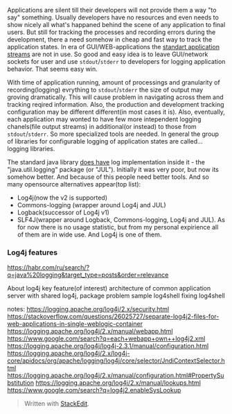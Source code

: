 Applications are silent till their developers will not provide them a way "to say" something. Usually developers have no resources and even needs to show nicely all what's happaned behind the scene of any application to final users. But still for tracking the processes and recording errors during the development, there a need somehow in cheap and fast way to track the application states. In era of GUI/WEB-applications the [standart application streams](https://en.wikipedia.org/wiki/Standard_streams) are not in use. So good and easy idea is to leave GUI/network sockets for user and use `stdout`/`stderr` to developers for logging application behavior. That seems easy win.

With time of application running, amount of processings and granularity of recording(logging) evrything to `stdout`/`stderr`  the size of output may groving dramatically. This will cause problem in navigating across them and tracking reqired information. Also, the production and development tracking configuration may be different different(in most cases it is). Also, eventually, each application may wonted to have few more intependent logging chanels(file output streams) in additional(or instead) to those from `stdout`/`stderr`.
So more specialized tools are needed. In general the group of libraries for configurable logging of application states are called... logging libraries. 

The standard java library [does have](https://docs.oracle.com/javase/10/core/java-logging-overview.htm) log implementation inside it - the "java.util.logging" package (or "JUL"). Initially it was very poor, but now its somehow better. And because of this people need better tools. And so many opensource alternatives appear(top list):
 - Log4j(now the v2 is supported)
 - Commons-logging (wrapper around Log4j and JUL)
 - Logback(successor of Log4j v1)
 - SLF4J(wrapper around Logback, Commons-logging, Log4j and JUL).
As for now there is no usage statistic, but from my personal expirience all of them are in wide use. And Log4j is one of them.

### Log4j features


 https://habr.com/ru/search/?q=java%20logging&target_type=posts&order=relevance


About log4j
key feature(of interest)
architecture of common application server with shared log4j, package problem
sample
log4shell
fixing log4shell


notes:
https://logging.apache.org/log4j/2.x/security.html
https://stackoverflow.com/questions/26025727/separate-log4j2-files-for-web-applications-in-single-weblogic-container
https://logging.apache.org/log4j/2.x/manual/webapp.html
https://www.google.com/search?q=each+webapp+own++log4j2.xml
https://logging.apache.org/log4j/log4j-2.3.1/manual/configuration.html
https://logging.apache.org/log4j/2.x/log4j-core/apidocs/org/apache/logging/log4j/core/selector/JndiContextSelector.html
https://logging.apache.org/log4j/2.x/manual/configuration.html#PropertySubstitution
https://logging.apache.org/log4j/2.x/manual/lookups.html
https://www.google.com/search?q=log4j2.enableSysLookup








> Written with [StackEdit](https://stackedit.io/).
<!--stackedit_data:
eyJoaXN0b3J5IjpbLTIwNDE5NDQzMSwxMDIwODk4Nzg1LDEwNj
k4Mzc3NCwxMzM3Mzk1MDk2LDExNjk2NzAzNTIsLTg4MDAyNzA5
NywxNjc5MjI1OTA3LC0xMDk3OTI4ODg4LDYyNDkwNDczNV19
-->
